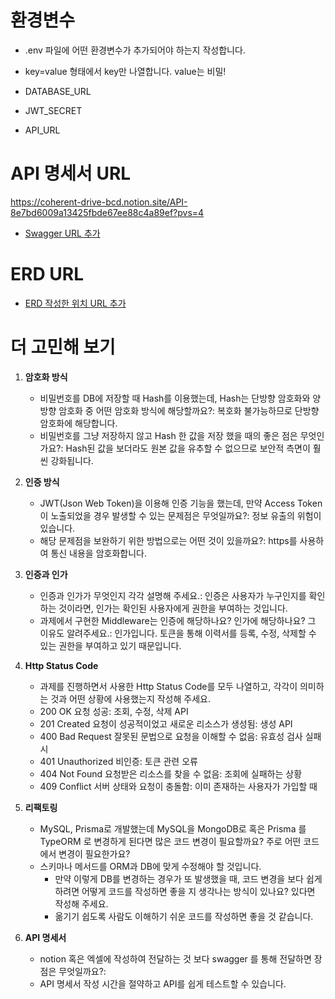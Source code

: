 # 환경변수
- .env 파일에 어떤 환경변수가 추가되어야 하는지 작성합니다.
- key=value 형태에서 key만 나열합니다. value는 비밀!

- DATABASE_URL
- JWT_SECRET
- API_URL

# API 명세서 URL
https://coherent-drive-bcd.notion.site/API-8e7bd6009a13425fbde67ee88c4a89ef?pvs=4
- [Swagger URL 추가](http://3.34.99.27:3018/api-docs/)

# ERD URL
- [ERD 작성한 위치 URL 추가](https://drawsql.app/teams/resume-1/diagrams/resume)

# 더 고민해 보기
1. **암호화 방식**
    - 비밀번호를 DB에 저장할 때 Hash를 이용했는데, Hash는 단방향 암호화와 양방향 암호화 중 어떤 암호화 방식에 해당할까요?: 복호화 불가능하므로 단방향 암호화에 해당합니다.
    - 비밀번호를 그냥 저장하지 않고 Hash 한 값을 저장 했을 때의 좋은 점은 무엇인가요?: Hash된 값을 보더라도 원본 값을 유추할 수 없으므로 보안적 측면이 훨씬 강화됩니다.

2. **인증 방식**
    - JWT(Json Web Token)을 이용해 인증 기능을 했는데, 만약 Access Token이 노출되었을 경우 발생할 수 있는 문제점은 무엇일까요?: 정보 유출의 위험이 있습니다.
    - 해당 문제점을 보완하기 위한 방법으로는 어떤 것이 있을까요?: https를 사용하여 통신 내용을 암호화합니다.

3. **인증과 인가**
    - 인증과 인가가 무엇인지 각각 설명해 주세요.: 인증은 사용자가 누구인지를 확인하는 것이라면, 인가는 확인된 사용자에게 권한을 부여하는 것입니다.
    - 과제에서 구현한 Middleware는 인증에 해당하나요? 인가에 해당하나요? 그 이유도 알려주세요.: 인가입니다. 토큰을 통해 이력서를 등록, 수정, 삭제할 수 있는 권한을 부여하고 있기 때문입니다.

4. **Http Status Code**
    - 과제를 진행하면서 사용한 Http Status Code를 모두 나열하고, 각각이 의미하는 것과 어떤 상황에 사용했는지 작성해 주세요.
    - 200 OK 요청 성공: 조회, 수정, 삭제 API
    - 201 Created 요청이 성공적이었고 새로운 리소스가 생성됨: 생성 API
    - 400 Bad Request 잘못된 문법으로 요청을 이해할 수 없음: 유효성 검사 실패 시
    - 401 Unauthorized 비인증: 토큰 관련 오류
    - 404 Not Found 요청받은 리소스를 찾을 수 없음: 조회에 실패하는 상황
    - 409 Conflict 서버 상태와 요청이 충돌함: 이미 존재하는 사용자가 가입할 때

5. **리팩토링**
    - MySQL, Prisma로 개발했는데 MySQL을 MongoDB로 혹은 Prisma 를 TypeORM 로 변경하게 된다면 많은 코드 변경이 필요할까요? 주로 어떤 코드에서 변경이 필요한가요?
    - 스키마나 메서드를 ORM과 DB에 맞게 수정해야 할 것입니다.
		- 만약 이렇게 DB를 변경하는 경우가 또 발생했을 때, 코드 변경을 보다 쉽게 하려면 어떻게 코드를 작성하면 좋을 지 생각나는 방식이 있나요? 있다면 작성해 주세요.
		- 옮기기 쉽도록 사람도 이해하기 쉬운 코드를 작성하면 좋을 것 같습니다.

6. **API 명세서**
    - notion 혹은 엑셀에 작성하여 전달하는 것 보다 swagger 를 통해 전달하면 장점은 무엇일까요?:
    - API 명세서 작성 시간을 절약하고 API를 쉽게 테스트할 수 있습니다.
​
